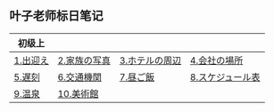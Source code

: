 ## 叶子老师标日笔记

| 初级上               |                          |                            |                              |
| -------------------- | ------------------------ | -------------------------- | ---------------------------- |
| [1.出迎え](s1/e1.md) | [2.家族の写真](s1/e2.md) | [3.ホテルの周辺](s1/e3.md) | [4.会社の場所](s1/e4.md)     |
| [5.遅刻](s1/e5.md)   | [6.交通機関](s1/e6.md)   | [7.昼ご飯](s1/e7.md)       | [8.スケジュール表](s1/e8.md) |
| [9.温泉](s1/e9.md)   | [10.美術館](s1/e10.md)   |                            |                              |



















